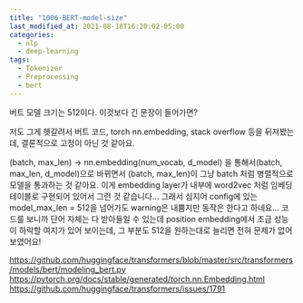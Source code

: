 ```yaml
---
title: "1006-BERT-model-size"
last_modified_at: 2021-08-18T16:20:02-05:00
categories:
  - nlp
  - deep-learning
tags:
  - Tokenizer
  - Preprocessing
  - bert
---
```


버트 모델 크기는 512이다. 이것보다 긴 문장이 들어가면?

저도 그게 헷갈려서 버트 코드, torch nn.embedding, stack overflow 등을 뒤져봤는데, 결론적으로 고정이 아닌 것 같아요. 

(batch, max_len) -> nn.embedding(num_vocab, d_model) 을 통해서(batch, max_len, d_model)으로 바뀌면서 (batch, max_len)이 그냥 batch 처럼 병렬적으로 모델을 통과하는 것 같아요. 이게 embedding layer가 내부에 word2vec 처럼 임베딩 테이블로 구현되어 있어서 그런 것 같습니다… 그래서 심지어 config에 있는 model_max_len = 512을 넘어가도 warning은 내뿜지만 동작은 한다고 하네요… 코드를 보니까 단어 자체는 다 받아들일 수 있는데 position embedding에서 조금 성능이 하락할 여지가 있어 보이는데, 그 부분도 512을 원하는대로 늘리면 전혀 문제가 없어보였어요!

https://github.com/huggingface/transformers/blob/master/src/transformers/models/bert/modeling_bert.py
https://pytorch.org/docs/stable/generated/torch.nn.Embedding.html
https://github.com/huggingface/transformers/issues/1791